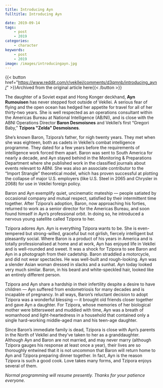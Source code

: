 ```yaml
---
title: Introducing Ayn
fulltitle: Introducing Ayn

date: 2019-09-14
tags:
    - post
    - 2019
categories:
    - character
keywords:
    - post
    - 2019
image: /images/introducingayn.jpg
---
```

{{< button href="https://www.reddit.com/r/vekllei/comments/d3qmnb/introducing_ayn/" >}}Archived from the original article here{{< /button >}}

The daughter of a Soviet expat and Hong Konger deckhand, **Ayn** **Rumouisen** has never stepped foot outside of Vekllei. A serious fear of flying and the open ocean has hedged her appetite for travel for all of her thirty-two years. She is well respected as an operations consultant within the Americas Bureau at National Intelligence (AB/NI), and is close with the ABNI Operations Director **Baron Desmoisnes** and Vekllei’s first “Gregori Baby,” **Tzipora "Zelda" Desmoisnes**.

She’s known Baron, Tzipora’s father, for nigh twenty years. They met when she was eighteen, both as cadets in Vekllei’s combat intelligence programme. They dated for a few years before the requirements of intelligence work forced them apart. Baron was sent to South America for nearly a decade, and Ayn stayed behind in the Monitoring & Preparations Department where she published work in the classified journals about events relevant to ABNI. She was also an associate contributor to the “Import Strangle” theoretical model, which has proven successful at plotting the collapse of major U.S. employers (like U.S. Steel in 2065 and Chrysler in 2068) for use in Vekllei foreign policy.

Baron and Ayn exemplify quiet, uncinematic mateship — people satiated by occasional company and mutual respect, satisfied by their intermittent time together. After Tzipora’s adoption, Baron, now approaching his forties, returned to work as a senior director for the Americas Bureau, and soon found himself in Ayn’s professional orbit. In doing so, he introduced a nervous young satellite called Tzipora to her.

Tzipora adores Ayn. Ayn is everything Tzipora wants to be. She is even-tempered but strong-willed, graceful but not girlish, fiercely intelligent but pleasantly social. Where Baron is a product of his years in America and is totally professionalised at home and at work, Ayn has enjoyed life in Vekllei and is well-rounded and sweet. It was a shock for Tzipora to see Baron and Ayn in a photograph from their cadetship. Baron straddled a motorcycle, and did not wear spectacles. He was well-built and rough-looking. Ayn was a slender Asian woman dressed in slacks and a sunhat. Ayn today looked very much similar. Baron, in his beard and white-speckled hair, looked like an entirely different person.

Tzipora and Ayn share a hardship in their infertility despite a desire to have children — Ayn suffered from endometriosis for many decades and is incapable of pregnancy. In all ways, Baron’s reluctant decision to adopt Tzipora was a wonderful blessing — it brought old friends closer together and gave Ayn a daughter. For Tzipora, whose memories of her biological mother were bittersweet and muddied with time, Ayn was a breath of womanhood and light-heartedness in a household that contained only a single hard-working middle-aged man and his teen-age daughter.

Since Baron’s immediate family is dead, Tzipora is close with Ayn’s parents in the North of Vekllei and they’ve taken to her as a granddaughter. Although Ayn and Baron are not married, and may never marry (although Tzipora gauges his response at least once a year), their lives are so thoroughly entwined that it is not uncommon that Baron will return home to Ayn and Tzipora preparing dinner together. In fact, Ayn is the reason Tzipora is such a good cook. Love takes many forms, and Tzipora enjoys several of them.

*Normal programming will resume presently. Thanks for your patience everyone.*
